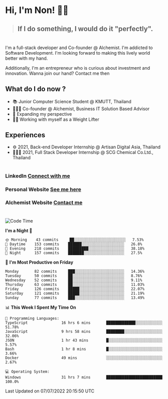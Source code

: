 # Hi, I'm Non! 🖐🏻

> ## If I do something, I would do it "perfectly".

#

I'm a full-stack developer and Co-founder @ Alchemist. I'm addicted to Software Development. I'm looking forward to making this lively world better with my hand.

Additionally, I'm an entrepreneur who is curious about investment and innovation. Wanna join our hand? Contact me then

## What do I do now ?

- 📚 Junior Computer Science Student @ KMUTT, Thailand
- 🧑🏻‍💻 Co-founder @ Alchemist, Business IT Solution Based Advisor
- 🌈 Expanding my perspective
- 🏋🏻 Working with myself as a Weight Lifter

## Experiences

- ⚙️ 2021, Back-end Developer Internship @ Artisan Digital Asia, Thailand
- 🧑🏻‍💻 2021, Full Stack Developer Internship @ SCG Chemical Co.Ltd., Thailand

#

### LinkedIn [Connect with me](https://www.linkedin.com/in/non-nontra/)

### Personal Website [See me here](https://nonnontra.com/)

### Alchemist Website [Contact me](https://alchemist-softwarehouse.co/)

#

<!--START_SECTION:waka-->
![Code Time](http://img.shields.io/badge/Code%20Time-1%2C864%20hrs%2014%20mins-blue)

**I'm a Night 🦉** 

```text
🌞 Morning    43 commits     ██░░░░░░░░░░░░░░░░░░░░░░░   7.53% 
🌆 Daytime    153 commits    ██████░░░░░░░░░░░░░░░░░░░   26.8% 
🌃 Evening    218 commits    █████████░░░░░░░░░░░░░░░░   38.18% 
🌙 Night      157 commits    ███████░░░░░░░░░░░░░░░░░░   27.5%

```
📅 **I'm Most Productive on Friday** 

```text
Monday       82 commits     ███░░░░░░░░░░░░░░░░░░░░░░   14.36% 
Tuesday      50 commits     ██░░░░░░░░░░░░░░░░░░░░░░░   8.76% 
Wednesday    52 commits     ██░░░░░░░░░░░░░░░░░░░░░░░   9.11% 
Thursday     63 commits     ██░░░░░░░░░░░░░░░░░░░░░░░   11.03% 
Friday       126 commits    █████░░░░░░░░░░░░░░░░░░░░   22.07% 
Saturday     121 commits    █████░░░░░░░░░░░░░░░░░░░░   21.19% 
Sunday       77 commits     ███░░░░░░░░░░░░░░░░░░░░░░   13.49%

```


📊 **This Week I Spent My Time On** 

```text
💬 Programming Languages: 
TypeScript               16 hrs 6 mins       █████████████░░░░░░░░░░░░   51.78% 
JavaScript               9 hrs 58 mins       ████████░░░░░░░░░░░░░░░░░   32.06% 
JSON                     1 hr 43 mins        █░░░░░░░░░░░░░░░░░░░░░░░░   5.57% 
Bash                     1 hr 8 mins         █░░░░░░░░░░░░░░░░░░░░░░░░   3.66% 
Docker                   49 mins             ░░░░░░░░░░░░░░░░░░░░░░░░░   2.67%

💻 Operating System: 
Windows                  31 hrs 7 mins       █████████████████████████   100.0%

```


 Last Updated on 07/07/2022 20:15:50 UTC
<!--END_SECTION:waka-->
